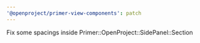 ```yaml
---
'@openproject/primer-view-components': patch
---
```


Fix some spacings inside Primer::OpenProject::SidePanel::Section
